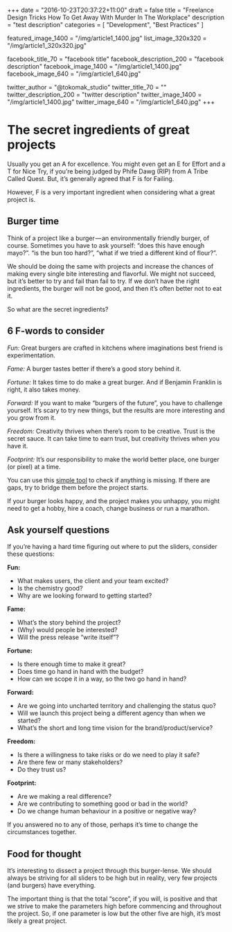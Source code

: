 +++
date = "2016-10-23T20:37:22+11:00"
draft = false
title = "Freelance Design Tricks How To Get Away With Murder In The Workplace"
description = "test description"
categories = [ "Development", "Best Practices" ]

featured_image_1400 = "/img/article1_1400.jpg"
list_image_320x320 = "/img/article1_320x320.jpg"

facebook_title_70 = "facebook title"
facebook_description_200 = "facebook description"
facebook_image_1400 = "/img/article1_1400.jpg"
facebook_image_640 = "/img/article1_640.jpg"

twitter_author = "@tokomak_studio"
twitter_title_70 = ""
twitter_description_200 = "twitter description"
twitter_image_1400 = "/img/article1_1400.jpg"
twitter_image_640 = "/img/article1_640.jpg"
+++

# The secret ingredients of great projects

Usually you get an A for excellence. You might even get an E for Effort and a T for Nice Try, if you’re being judged by Phife Dawg (RIP) from A Tribe Called Quest. But, it’s generally agreed that F is for Failing.

However, F is a very important ingredient when considering what a great project is.

## Burger time

Think of a project like a burger — an environmentally friendly burger, of course. Sometimes you have to ask yourself: “does this have enough mayo?”. “is the bun too hard?”, “what if we tried a different kind of flour?”.

We should be doing the same with projects and increase the chances of making every single bite interesting and flavorful. We might not succeed, but it’s better to try and fail than fail to try. If we don’t have the right ingredients, the burger will not be good, and then it’s often better not to eat it.

So what are the secret ingredients?
## 6 F-words to consider

*Fun:* Great burgers are crafted in kitchens where imaginations best friend is experimentation.

*Fame:* A burger tastes better if there’s a good story behind it.

*Fortune:* It takes time to do make a great burger. And if Benjamin Franklin is right, it also takes money.

*Forward:* If you want to make “burgers of the future”, you have to challenge yourself. It’s scary to try new things, but the results are more interesting and you grow from it.

*Freedom:* Creativity thrives when there’s room to be creative. Trust is the secret sauce. It can take time to earn trust, but creativity thrives when you have it.

*Footprint:* It’s our responsibility to make the world better place, one burger (or pixel) at a time.

You can use this [simple tool](http://codepen.io/arnevankauter/full/rrommZ/) to check if anything is missing. If there are gaps, try to bridge them before the project starts.

If your burger looks happy, and the project makes you unhappy, you might need to get a hobby, hire a coach, change business or run a marathon.

## Ask yourself questions
If you’re having a hard time figuring out where to put the sliders, consider these questions:

**Fun:**

- What makes users, the client and your team excited?
- Is the chemistry good?
- Why are we looking forward to getting started?

**Fame:**

- What’s the story behind the project?
- (Why) would people be interested?
- Will the press release “write itself”?

**Fortune:**

- Is there enough time to make it great?
- Does time go hand in hand with the budget?
- How can we scope it in a way, so the two go hand in hand?

**Forward:**

- Are we going into uncharted territory and challenging the status quo?
- Will we launch this project being a different agency than when we started?
- What’s the short and long time vision for the brand/product/service?

**Freedom:**

- Is there a willingness to take risks or do we need to play it safe?
- Are there few or many stakeholders?
- Do they trust us?

**Footprint:**

- Are we making a real difference?
- Are we contributing to something good or bad in the world?
- Do we change human behaviour in a positive or negative way?

If you answered no to any of those, perhaps it’s time to change the circumstances together.

## Food for thought

It’s interesting to dissect a project through this burger-lense. We should always be striving for all sliders to be high but in reality, very few projects (and burgers) have everything.

The important thing is that the total “score”, if you will, is positive and that we strive to make the parameters high before commencing and throughout the project. So, if one parameter is low but the other five are high, it’s most likely a great project.